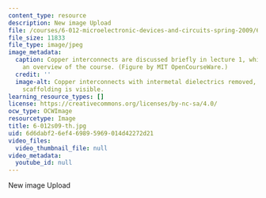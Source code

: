 ```yaml
---
content_type: resource
description: New image Upload
file: /courses/6-012-microelectronic-devices-and-circuits-spring-2009/6d6dabf26ef469895969014d42272d21_6-012s09-th.jpg
file_size: 11833
file_type: image/jpeg
image_metadata:
  caption: Copper interconnects are discussed briefly in lecture 1, which provides
    an overview of the course. (Figure by MIT OpenCourseWare.)
  credit: ''
  image-alt: Copper interconnects with intermetal dielectrics removed, so the metal
    scaffolding is visible.
learning_resource_types: []
license: https://creativecommons.org/licenses/by-nc-sa/4.0/
ocw_type: OCWImage
resourcetype: Image
title: 6-012s09-th.jpg
uid: 6d6dabf2-6ef4-6989-5969-014d42272d21
video_files:
  video_thumbnail_file: null
video_metadata:
  youtube_id: null
---
```

New image Upload